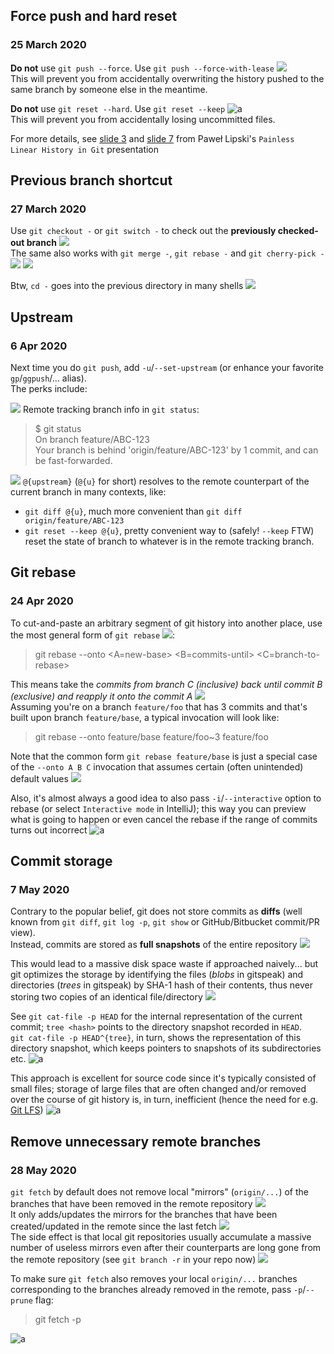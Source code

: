 ## Force push and hard reset
### 25 March 2020

**Do not** use `git push --force`. Use `git push --force-with-lease` ![](muscle) <br/>
This will prevent you from accidentally overwriting the history pushed to the same branch by someone else in the meantime.

**Do not** use `git reset --hard`. Use `git reset --keep` ![a](hard-hat-parrot) <br/>
This will prevent you from accidentally losing uncommitted files.

For more details, see [slide 3](http://slides.com/plipski/git-linear-history#/3) and [slide 7](http://slides.com/plipski/git-linear-history#/7)
from Paweł Lipski's `Painless Linear History in Git` presentation


## Previous branch shortcut
### 27 March 2020

Use `git checkout -` or `git switch -` to check out the **previously checked-out branch** ![](leftwards_arrow_with_hook) <br/>
The same also works with `git merge -`, `git rebase -` and `git cherry-pick -` ![](cherries) ![](pick)

Btw, `cd -` goes into the previous directory in many shells ![](bash)


## Upstream
### 6 Apr 2020

Next time you do `git push`, add `-u`/`--set-upstream` (or enhance your favorite `gp`/`ggpush`/... alias).<br/>
The perks include:

![](one)  Remote tracking branch info in `git status`:

> $ git status<br/>
> On branch feature/ABC-123<br/>
> Your branch is behind 'origin/feature/ABC-123' by 1 commit, and can be fast-forwarded.

![](two)  `@{upstream}` (`@{u}` for short) resolves to the remote counterpart of the current branch in many contexts, like:
* `git diff @{u}`, much more convenient than `git diff origin/feature/ABC-123`
* `git reset --keep @{u}`, pretty convenient way to (safely! `--keep` FTW) reset the state of branch to whatever is in the remote tracking branch.


## Git rebase
### 24 Apr 2020

To cut-and-paste an arbitrary segment of git history into
another place, use the most general form of `git rebase` ![](scissors):

> git rebase --onto <A=new-base> <B=commits-until> <C=branch-to-rebase>

This means take the _commits from branch C (inclusive) back until
commit B (exclusive) and reapply it onto  the commit A_ ![](machete) <br/>
Assuming you're on a branch `feature/foo` that has 3 commits
and that's built upon branch `feature/base`, a typical
invocation will look like:

> git rebase --onto feature/base feature/foo~3 feature/foo

Note that the common form `git rebase feature/base`
is just a special case of the `--onto A B C`
invocation that assumes certain (often unintended)
default values ![](fuggg)

Also, it's almost always a good idea to also
pass `-i`/`--interactive` option to rebase (or select
`Interactive mode` in IntelliJ); this way you can
preview what is going to happen or even cancel
the rebase if the range of commits turns out
incorrect ![a](worg-brom-gome)


## Commit storage
### 7 May 2020

Contrary to the popular belief, git does not store
commits as **diffs** (well known from `git diff`,
`git log -p`, `git show` or GitHub/Bitbucket commit/PR view). <br/>
Instead, commits are stored as **full snapshots**
of the entire repository ![](camera_with_flash)

This would lead to a massive disk space waste if
approached naively... but git optimizes the storage
by identifying the files (_blobs_ in gitspeak) and
directories (_trees_ in gitspeak) by SHA-1 hash of
their contents, thus never storing two copies of
an identical file/directory ![](hash)

See `git cat-file -p HEAD` for the internal representation
of the current commit; `tree <hash>` points to the
directory snapshot recorded in `HEAD`. <br/>
`git cat-file -p HEAD^{tree}`, in turn, shows the
representation of this directory snapshot, which
keeps pointers to snapshots of its subdirectories etc. ![a](nyan-cat)

This approach is excellent for source code since it's
typically consisted of small files; storage of large
files that are often changed and/or removed over the
course of git history is, in turn, inefficient (hence
the need for e.g. [Git LFS](https://git-lfs.github.com/)) ![a](github-parrot)


## Remove unnecessary remote branches
### 28 May 2020

`git fetch` by default does not remove
local "mirrors" (`origin/...`) of the
branches that have been removed in the
remote repository ![](wastebasket) <br/>
It only adds/updates the mirrors for the
branches that have been created/updated
in the remote since the last fetch ![](arrow_down) <br/>
The side effect is that local git repositories
usually accumulate a massive number of useless
mirrors even after their counterparts are long
gone from the remote repository
(see `git branch -r` in your repo now) ![](fuggg)

To make sure `git fetch` also removes your local
`origin/...` branches corresponding to the branches
already removed in the remote, pass `-p`/`--prune` flag: <br/>

> git fetch -p

![a](rhytmical-parrot)
